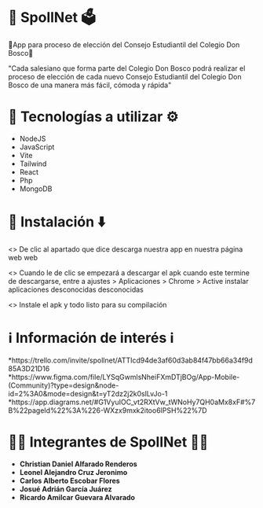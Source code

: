 # 🦅 SpollNet 🗳

💙App para proceso de elección del Consejo Estudiantil del Colegio Don Bosco💛

"Cada salesiano que forma parte del Colegio Don Bosco podrá realizar el proceso de elección de cada nuevo Consejo Estudiantil del Colegio Don Bosco de una manera más fácil, cómoda y rápida"


# 🔧 Tecnologías a utilizar ⚙️

* NodeJS
* JavaScript
* Vite
* Tailwind 
* React 
* Php
* MongoDB


# 📱 Instalación ⬇️

<> De clic al apartado que dice descarga nuestra app en nuestra página web
web

<> Cuando le de clic se empezará a descargar el apk cuando este termine de descargarse, entre a ajustes > Aplicaciones > Chrome > Active instalar aplicaciones desconocidas
desconocidas

<> Instale el apk y todo listo para su compilación 

# ℹ️ Información de interés ℹ️

<Organizador>
*https://trello.com/invite/spollnet/ATTIcd94de3af60d3ab84f47bb66a34f9d85A3D21D16

<Mockups>
*https://www.figma.com/file/LYSqGwmlsNheiFXmDTjBOg/App-Mobile-(Community)?type=design&node-id=2%3A0&mode=design&t=yT2dz2j2k0slLvJo-1

<Diagramas>
 *https://app.diagrams.net/#G1VyuIOC_vt2RXtVw_tWNoHy7QH0aMx8xF#%7B%22pageId%22%3A%226-WXzx9mxk2itoo6lPSH%22%7D
 
# 🧑‍💻 Integrantes de SpollNet 🧑‍💻

* **Christian Daniel Alfarado Renderos**
* **Leonel Alejandro Cruz Jeronimo**
* **Carlos Alberto Escobar Flores**
* **Josué Adrián García Juárez**
* **Ricardo Amilcar Guevara Alvarado**
